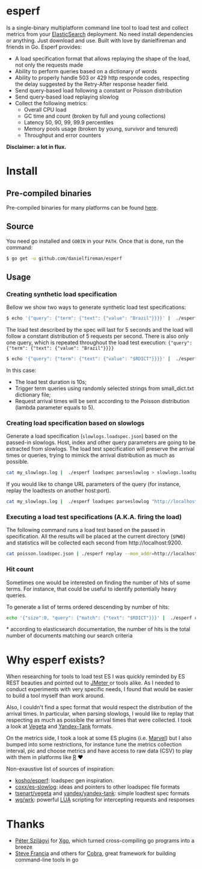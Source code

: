 # esperf

Is a single-binary multiplatform command line tool to load test and collect metrics from your [ElasticSearch](https://github.com/elastic/elasticsearch) deployment. No need install dependencies or anything. Just download and use. Built with love by danielfireman and friends in Go. Esperf provides:

* A load specification format that allows replaying the shape of the load, not only the requests made
* Ability to perform queries based on a dictionary of words
* Ability to properly handle 503 or 429 http responde codes, respecting the delay suggested by the Retry-After response header field.
* Send query-based load following a constant or Poisson distribution
* Send query-based load replaying slowlog
* Collect the following metrics:
     * Overall CPU load
     * GC time and count (broken by full and young collections)
     * Latency 50, 90, 99, 99.9 percentiles
     * Memory pools usage (broken  by young, survivor and tenured)
     * Throughput and error counters
     
**Disclaimer: a lot in flux.** 

# Install

## Pre-compiled binaries

Pre-compiled binaries for many platforms can be found [here](https://github.com/danielfireman/esperf/releases).

## Source

You need go installed and `GOBIN` in your `PATH`. Once that is done, run the command:

```bash
$ go get -u github.com/danielfireman/esperf
```

## Usage

### Creating synthetic load specification

Bellow we show two ways to generate synthetic load test specifications:

```bash
$ echo '{"query": {"term": {"text": {"value": "Brazil"}}}}' |  ./esperf loadspec gen --arrival_spec=const:5 --duration=5s "http://localhost:9200/wikipediax/_search?search_type=query_then_fetch"
```

The load test described by the spec will last for 5 seconds and the load will follow a constant distribution of 5
requests per second. There is also only one query, which is repeated throughout the load test
execution: `{"query": {"term": {"text": {"value": "Brazil"}}}}`

```bash
$ echo '{"query": {"term": {"text": {"value": "$RDICT"}}}}' |  ./esperf loadspec gen --arrival_spec=poisson:5 --dictionary_file=small_dict.txt --duration=5s "http://localhost:9200/wikipediax/_search?search_type=query_then_fetch"
```

In this case:
* The load test duration is 10s;
* Trigger term queries using randomly selected strings from small_dict.txt dictionary file;
* Request arrival times will be sent according to the Poisson distribution (lambda parameter equals to 5).

### Creating load specification based on slowlogs

Generate a load specification (`slowlogs.loadspec.json`) based on the passed-in slowlogs. Host, index and other query parameters are going to be extracted from slowlogs. The load test specification will preserve the arrival times or queries, trying to mimick the arrival distribution as much as possible.

```bash
cat my_slowlogs.log |  ./esperf loadspec parseslowlog > slowlogs.loadspec.json
```

If you would like to change URL parameters of the query (for instance, replay the loadtests on another host:port).

```bash
cat my_slowlogs.log |  ./esperf loadspec parseslowlog "http://localhost:9200/wikipediax/_search?search_type=query_then_fetch" > slowlogs.loadspec.json
```

### Executing a load test specifications (A.K.A. firing the load)

The following command runs a load test based on the passed in specification. All the results will be placed at the
current directory (`$PWD`) and statistics will be collected each second from http://localhost:9200.

```bash
cat poisson.loadspec.json | ./esperf replay --mon_addr=http://localhost:9200 --mon_interval=1s --results_path=$PWD
```

### Hit count

Sometimes one would be interested on finding the number of hits of some terms. For instance, that could be useful to
identify potentially heavy queries.

To generate a list of terms ordered descending by number of hits:

```bash
echo '{"size":0, "query": {"match": {"text": "$RDICT"}}}' |  ./esperf counthits --dictionary_file=small_dict.txt "http://localhost:9200/wikipediax/_search?search_type=query_then_fetch"
```

\* according to elasticsearch documentation, the number of hits is the total number of documents matching our search criteria


# Why esperf exists?

When researching for tools to load test ES I was quickly reminded by ES REST beauties and pointed out to [JMeter ](http://jmeter.apache.org/) or tools alike. As I needed to conduct experiments with very specific needs, I found that would be easier to build a tool myself than work around.

Also, I couldn't find a spec format that would respect the distribution of the arrival times. In particular, when parsing slowlogs, I would like to replay that respecting as much as possible the arrival times that were collected. I took a look at [Vegeta](https://github.com/tsenart/vegeta/) and [Yandex-Tank](https://github.com/yandex/yandex-tank) formats. 

On the metrics side, I took a look at some ES plugins (i.e. [Marvel](https://www.elastic.co/downloads/marvel)) but I also bumped into some restrictions, for instance tune the metrics collection interval, pic and choose metrics and have access to raw data (CSV) to play with them in platforms like [R](https://www.r-project.org/) :heart:

Non-exaustive list of sources of inspiration:

* [kosho/esperf](https://github.com/kosho/esperf): loadspec gen inspiration.
* [coxx/es-slowlog](https://github.com/coxx/es-slowlog): ideas and pointers to other loadspec file formats
* [tsenart/vegeta](https://github.com/tsenart/vegeta/) and [yandex/yandex-tank](https://github.com/yandex/yandex-tank): simple loadtest spec formats
* [wg/wrk](https://github.com/wg/wrk): powerful [LUA](https://www.lua.org/) scripting for intercepting requests and responses

# Thanks

* [Péter Szilágyi](https://github.com/karalabe) for [Xgo](https://github.com/karalabe/xgo), which turned cross-compiling go programs into a breeze
* [Steve Francia](https://github.com/spf13) and others for [Cobra](https://github.com/spf13/cobra), great framework for building command-line tools in go

